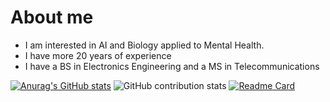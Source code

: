 # About me
* I am interested in AI and Biology applied to Mental Health.
* I have more 20 years of experience
* I have a BS in Electronics Engineering and a MS in Telecommunications

[![Anurag's GitHub stats](https://github-readme-stats.vercel.app/api?username=aavella77)](https://github.com/anuraghazra/github-readme-stats)
![GitHub contribution stats](https://github-readme-stats.vercel.app/api?username=aavella77&show_streak=true)
[![Readme Card](https://github-readme-stats.vercel.app/api/pin/?username=aavella77&repo=deeplearning-ai-intro-python-chatbot-)](https://github.com/aavella77/deeplearning-ai-intro-python-chatbot-)
